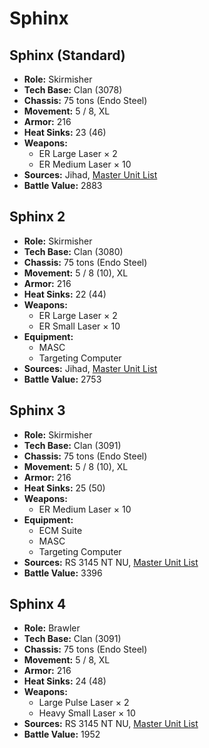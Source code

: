 # Sphinx
## Sphinx (Standard)
- **Role:** Skirmisher
- **Tech Base:** Clan (3078)
- **Chassis:** 75 tons (Endo Steel)
- **Movement:** 5 / 8, XL
- **Armor:** 216
- **Heat Sinks:** 23 (46)
- **Weapons:**
  - ER Large Laser × 2
  - ER Medium Laser × 10
- **Sources:** Jihad, [Master Unit List](http://masterunitlist.info/Unit/Details/3007/sphinx-standard)
- **Battle Value:** 2883

## Sphinx 2
- **Role:** Skirmisher
- **Tech Base:** Clan (3080)
- **Chassis:** 75 tons (Endo Steel)
- **Movement:** 5 / 8 (10), XL
- **Armor:** 216
- **Heat Sinks:** 22 (44)
- **Weapons:**
  - ER Large Laser × 2
  - ER Small Laser × 10
- **Equipment:**
  - MASC
  - Targeting Computer
- **Sources:** Jihad, [Master Unit List](http://masterunitlist.info/Unit/Details/3006/sphinx-2)
- **Battle Value:** 2753

## Sphinx 3
- **Role:** Skirmisher
- **Tech Base:** Clan (3091)
- **Chassis:** 75 tons (Endo Steel)
- **Movement:** 5 / 8 (10), XL
- **Armor:** 216
- **Heat Sinks:** 25 (50)
- **Weapons:**
  - ER Medium Laser × 10
- **Equipment:**
  - ECM Suite
  - MASC
  - Targeting Computer
- **Sources:** RS 3145 NT NU, [Master Unit List](http://masterunitlist.info/Unit/Details/6864/sphinx-3)
- **Battle Value:** 3396

## Sphinx 4
- **Role:** Brawler
- **Tech Base:** Clan (3091)
- **Chassis:** 75 tons (Endo Steel)
- **Movement:** 5 / 8, XL
- **Armor:** 216
- **Heat Sinks:** 24 (48)
- **Weapons:**
  - Large Pulse Laser × 2
  - Heavy Small Laser × 10
- **Sources:** RS 3145 NT NU, [Master Unit List](http://masterunitlist.info/Unit/Details/6863/sphinx-4)
- **Battle Value:** 1952

